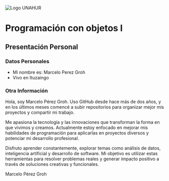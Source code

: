 ![Logo UNAHUR](./UNAHUR.png)

# Programación con objetos I
## Presentación Personal

### Datos Personales
- Mi nombre es: Marcelo Perez Groh
- Vivo en Ituzaingo


### Otra Información
Hola, soy Marcelo Pérez Groh. Uso GitHub desde hace más de dos años, y en los últimos meses comencé a subir repositorios para organizar mejor mis proyectos y compartir mi trabajo.

Me apasiona la tecnología y las innovaciones que transforman la forma en que vivimos y creamos. Actualmente estoy enfocado en mejorar mis habilidades de programación para aplicarlas en proyectos diversos y potenciar mi desarrollo profesional.

Disfruto aprender constantemente, explorar temas como análisis de datos, inteligencia artificial y desarrollo de software. Mi objetivo es utilizar estas herramientas para resolver problemas reales y generar impacto positivo a través de soluciones creativas y funcionales.

Marcelo Pérez Groh
